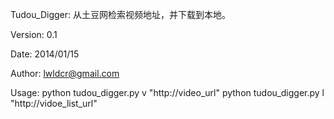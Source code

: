 Tudou_Digger:
从土豆网检索视频地址，并下载到本地。

Version:
0.1

Date:
2014/01/15

Author:
lwldcr@gmail.com

Usage:
python tudou_digger.py v "http://video_url"
python tudou_digger.py l "http://vidoe_list_url"
